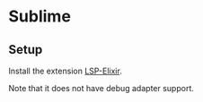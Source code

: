 # Sublime

## Setup

Install the extension [LSP-Elixir](https://github.com/sublimelsp/LSP-elixir).

Note that it does not have debug adapter support.
